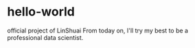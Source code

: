 # hello-world
official project of LinShuai
From today on, I'll try my best to be a professional data scientist.
